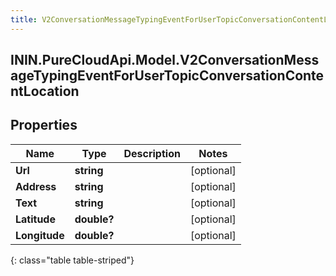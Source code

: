 ```yaml
---
title: V2ConversationMessageTypingEventForUserTopicConversationContentLocation
---
```

## ININ.PureCloudApi.Model.V2ConversationMessageTypingEventForUserTopicConversationContentLocation

## Properties

|Name | Type | Description | Notes|
|------------ | ------------- | ------------- | -------------|
| **Url** | **string** |  | [optional] |
| **Address** | **string** |  | [optional] |
| **Text** | **string** |  | [optional] |
| **Latitude** | **double?** |  | [optional] |
| **Longitude** | **double?** |  | [optional] |
{: class="table table-striped"}


